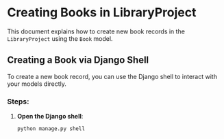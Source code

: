 # Creating Books in LibraryProject

This document explains how to create new book records in the `LibraryProject` using the `Book` model.

## Creating a Book via Django Shell

To create a new book record, you can use the Django shell to interact with your models directly.

### Steps:

1. **Open the Django shell**:
   ```bash
   python manage.py shell
